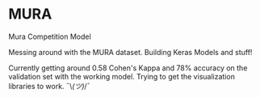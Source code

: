 # MURA
Mura Competition Model

Messing around with the MURA dataset. Building Keras Models and stuff!

Currently getting around 0.58 Cohen's Kappa and 78% accuracy on the validation set with the working model. Trying to get the visualization
libraries to work. ¯\\_(ツ)_/¯
